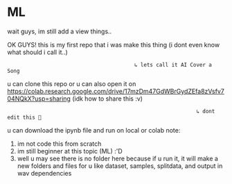 # ML
wait guys, im still add a view things..

OK GUYS!
this is my first repo that i was make this thing (i dont even know what should i call it..)
                                           
                                             ↳ lets call it AI Cover a Song
u can clone this repo or u can also open it on https://colab.research.google.com/drive/17mzDm47GdWBrGydZEfa8zVsfv704NQkX?usp=sharing (idk how to share this :v)
                                                                 
                                                                 ↳ dont edit this 🚯
                                                                 
                                                                 
u can download the ipynb file and run on local or colab
note: 
  1. im not code this from scratch
  2. im still beginner at this topic (ML) :'D
  3. well u may see there is no folder here because if u run it, it will make a new folders and files for u like dataset, samples, splitdata, and output in wav dependencies
